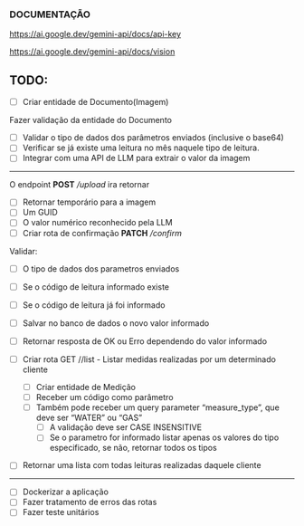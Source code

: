 ### **DOCUMENTAÇÃO**

https://ai.google.dev/gemini-api/docs/api-key

https://ai.google.dev/gemini-api/docs/vision

## TODO:

- [ ]  Criar entidade de Documento(Imagem)

Fazer validação da entidade do Documento

- [ ]  Validar o tipo de dados dos parâmetros enviados (inclusive o base64)
- [ ]  Verificar se já existe uma leitura no mês naquele tipo de leitura.
- [ ]  Integrar com uma API de LLM para extrair o valor da imagem
-----

O endpoint **POST** */upload* ira retornar

- [ ]  Retornar temporário para a imagem
- [ ]  Um GUID
- [ ]  O valor numérico reconhecido pela LLM
- [ ]  Criar rota de confirmação **PATCH**  */confirm*

Validar:
- [ ] O tipo de dados dos parametros enviados
- [ ] Se o código de leitura informado existe
- [ ] Se o código de leitura já foi informado
- [ ]  Salvar no banco de dados o novo valor informado
- [ ]  Retornar resposta de OK ou Erro dependendo do valor informado

- [ ]  Criar rota GET /<customer-code>/list - Listar medidas realizadas por um determinado cliente
    - [ ]  Criar entidade de Medição
    - [ ]  Receber um código como parâmetro
    - [ ]  Também pode receber um query parameter “measure_type”, que deve ser “WATER” ou “GAS”
        - [ ]  A validação deve ser CASE INSENSITIVE
        - [ ]  Se o parametro for informado listar apenas os valores do tipo especificado, se não, retornar todos os tipos
- [ ]  Retornar uma lista com todas leituras realizadas daquele cliente

-----
- [ ]  Dockerizar a aplicação
- [ ]  Fazer tratamento de erros das rotas
- [ ]  Fazer teste unitários
